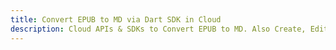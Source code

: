 ---title: Convert EPUB to MD via Dart SDK in Clouddescription: Cloud APIs & SDKs to Convert EPUB to MD. Also Create, Edit & Render Microsoft Word & OpenOffice documents in the Cloud.---